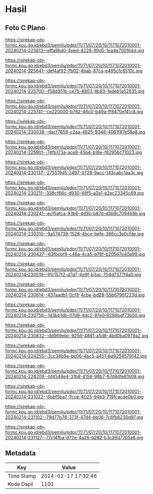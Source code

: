 # Hasil

## Foto C Plano

https://sirekap-obj-formc.kpu.go.id/ebd3/pemilu/pdpr/11/71/07/20/10/1171072010001-20240214-225613--effa9bd0-4eed-4226-99d5-1ea4e700164d.jpg

https://sirekap-obj-formc.kpu.go.id/ebd3/pemilu/pdpr/11/71/07/20/10/1171072010001-20240214-225641--def4af92-7b02-4bab-87ca-e495cfc6510c.jpg

https://sirekap-obj-formc.kpu.go.id/ebd3/pemilu/pdpr/11/71/07/20/10/1171072010001-20240214-225700--f58d351b-ce75-4803-8b93-1edeb1a52635.jpg

https://sirekap-obj-formc.kpu.go.id/ebd3/pemilu/pdpr/11/71/07/20/10/1171072010001-20240214-225741--ce220000-b762-46c0-b49a-ff8470ef41c8.jpg

https://sirekap-obj-formc.kpu.go.id/ebd3/pemilu/pdpr/11/71/07/20/10/1171072010001-20240214-230038--dacf7659-c2aa-4825-9348-4061f87e58a8.jpg

https://sirekap-obj-formc.kpu.go.id/ebd3/pemilu/pdpr/11/71/07/20/10/1171072010001-20240214-225901--74fb173a-ace8-45b4-b16e-f82956c71023.jpg

https://sirekap-obj-formc.kpu.go.id/ebd3/pemilu/pdpr/11/71/07/20/10/1171072010001-20240214-230137--275519d5-2497-4728-9acc-143cabc1aa3c.jpg

https://sirekap-obj-formc.kpu.go.id/ebd3/pemilu/pdpr/11/71/07/20/10/1171072010001-20240214-230211--338cf66c-d930-48f5-a3a1-e2ec23345c69.jpg

https://sirekap-obj-formc.kpu.go.id/ebd3/pemilu/pdpr/11/71/07/20/10/1171072010001-20240214-230241--ecf5afca-93b6-4d3b-b87d-d3b9c709468b.jpg

https://sirekap-obj-formc.kpu.go.id/ebd3/pemilu/pdpr/11/71/07/20/10/1171072010001-20240214-230310--9a574739-1528-4bce-befe-386cc3e0cfde.jpg

https://sirekap-obj-formc.kpu.go.id/ebd3/pemilu/pdpr/11/71/07/20/10/1171072010001-20240214-230427--63fbcbf9-c46a-4ca5-b78f-b20567e40a99.jpg

https://sirekap-obj-formc.kpu.go.id/ebd3/pemilu/pdpr/11/71/07/20/10/1171072010001-20240214-230519--91c157f2-d7d7-4e9f-b3ac-704d7377f4a0.jpg

https://sirekap-obj-formc.kpu.go.id/ebd3/pemilu/pdpr/11/71/07/20/10/1171072010001-20240214-230614--437aadb1-0cf3-4cbe-bd28-55b6796f223d.jpg

https://sirekap-obj-formc.kpu.go.id/ebd3/pemilu/pdpr/11/71/07/20/10/1171072010001-20240214-230756--1d3bb1db-07d9-4dc2-97e0-9288bdf73b50.jpg

https://sirekap-obj-formc.kpu.go.id/ebd3/pemilu/pdpr/11/71/07/20/10/1171072010001-20240214-230832--dd969ebc-9256-4881-a5d8-4bd0ba0979a2.jpg

https://sirekap-obj-formc.kpu.go.id/ebd3/pemilu/pdpr/11/71/07/20/10/1171072010001-20240214-224255--3cc38b9e-bc06-4bc5-a451-6d9254579142.jpg

https://sirekap-obj-formc.kpu.go.id/ebd3/pemilu/pdpr/11/71/07/20/10/1171072010001-20240214-224209--bf4548e4-31b8-4158-98b7-67d8dfe81b08.jpg

https://sirekap-obj-formc.kpu.go.id/ebd3/pemilu/pdpr/11/71/07/20/10/1171072010001-20240214-231022--6bbf5ba7-7cce-4025-94b3-719fcacde0b0.jpg

https://sirekap-obj-formc.kpu.go.id/ebd3/pemilu/pdpr/11/71/07/20/10/1171072010001-20240214-231102--79d77b78-373f-47d4-bb06-7c6fb6230d97.jpg

https://sirekap-obj-formc.kpu.go.id/ebd3/pemilu/pdpr/11/71/07/20/10/1171072010001-20240214-231127--77cf4fba-d72e-4a26-b282-b3c26d7705a6.jpg


## Metadata

| Key        | Value               |
| ---------- | ------------------- |
| Time Stamp | 2024-02-17 17:32:46 |
| Kode Dapil | 1101                |



